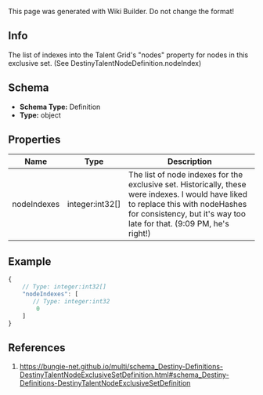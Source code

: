 <span class="wiki-builder">This page was generated with Wiki Builder. Do not change the format!</span>

## Info
The list of indexes into the Talent Grid's &quot;nodes&quot; property for nodes in this exclusive set. (See DestinyTalentNodeDefinition.nodeIndex)

## Schema
* **Schema Type:** Definition
* **Type:** object

## Properties
Name | Type | Description
---- | ---- | -----------
nodeIndexes | integer:int32[] | The list of node indexes for the exclusive set. Historically, these were indexes. I would have liked to replace this with nodeHashes for consistency, but it's way too late for that. (9:09 PM, he's right!)

## Example
```javascript
{
    // Type: integer:int32[]
    "nodeIndexes": [
       // Type: integer:int32
        0
    ]
}

```

## References
1. https://bungie-net.github.io/multi/schema_Destiny-Definitions-DestinyTalentNodeExclusiveSetDefinition.html#schema_Destiny-Definitions-DestinyTalentNodeExclusiveSetDefinition
